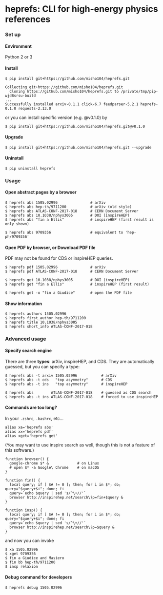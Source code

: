heprefs: CLI for high-energy physics references
===============================================

### Set up

#### Environment

Python 2 or 3

#### Install

```console
$ pip install git+https://github.com/misho104/heprefs.git

Collecting git+https://github.com/misho104/heprefs.git
  Cloning https://github.com/misho104/heprefs.git to /private/tmp/pip-wjd8srsu-build
...
Successfully installed arxiv-0.1.1 click-6.7 feedparser-5.2.1 heprefs-0.1.0 requests-2.13.0
```

or you can install specific version (e.g. @v0.1.0) by

```console
$ pip install git+https://github.com/misho104/heprefs.git@v0.1.0
```

#### Upgrade

```console
$ pip install git+https://github.com/misho104/heprefs.git --upgrade
```

#### Uninstall

```console
$ pip uninstall heprefs
```


### Usage

#### Open abstract pages by a browser

```console
$ heprefs abs 1505.02996               # arXiv
$ heprefs abs hep-th/9711200           # arXiv (old style)
$ heprefs abs ATLAS-CONF-2017-018      # CERN Document Server
$ heprefs abs 10.1038/nphys3005        # DOI (inspireHEP)
$ heprefs abs "fin a Ellis"            # inspireHEP (first result is only shown)

$ heprefs abs 9709356                  # equivalent to 'hep-ph/9709356'
```

#### Open PDF by browser, or Download PDF file

PDF may not be found for CDS or inspireHEP queries.

```console
$ heprefs pdf 1505.02996               # arXiv
$ heprefs pdf ATLAS-CONF-2017-018      # CERN Document Server

$ heprefs get 10.1038/nphys3005        # DOI (inspireHEP)
$ heprefs get "fin a Ellis"            # inspireHEP (first result)

$ heprefs get -o "fin a Giudice"       # open the PDF file
```

#### Show information

```console
$ heprefs authors 1505.02996
$ heprefs first_author hep-th/9711200
$ heprefs title 10.1038/nphys3005
$ heprefs short_info ATLAS-CONF-2017-018
```


### Advanced usage

#### Specify search engine

There are three **types**: arXiv, inspireHEP, and CDS. They are automatically guessed, but you can specify a type:

```console
$ heprefs abs -t arxiv 1505.02996           # arXiv
$ heprefs abs -t cds   "top asymmetry"      # CDS
$ heprefs abs -t ins   "top asymmetry"      # inspireHEP

$ heprefs abs        ATLAS-CONF-2017-018    # guessed as CDS search
$ heprefs abs -t ins ATLAS-CONF-2017-018    # forced to use inspireHEP
```

#### Commands are too long?

In your `.zshrc`, `.bashrc`, etc...

```:.zshrc
alias xa='heprefs abs'
alias xx='heprefs pdf'
alias xget='heprefs get'
```

(You may want to use inspire search as well, though this is not a feature of this software.)

```:.zshrc
function browser() {
  google-chrome $* &             # on Linux
  # open $* -a Google\ Chrome    # on macOS
}

function fin() {
  local query; if [ $# != 0 ]; then; for i in $*; do; query="$query+$i"; done; fi
  query=`echo $query | sed 's/^\+//'`
  browser http://inspirehep.net/search\?p=fin+$query &
}

function insp() {
  local query; if [ $# != 0 ]; then; for i in $*; do; query="$query+$i"; done; fi
  query=`echo $query | sed 's/^\+//'`
  browser http://inspirehep.net/search\?p=$query &
}
```

and now you can invoke

```console
$ xa 1505.02996
$ xget 9709356
$ fin a Giudice and Masiero
$ fin bb hep-th/9711200
$ insp relaxion
```


#### Debug command for developers

```console
$ heprefs debug 1505.02996
```
